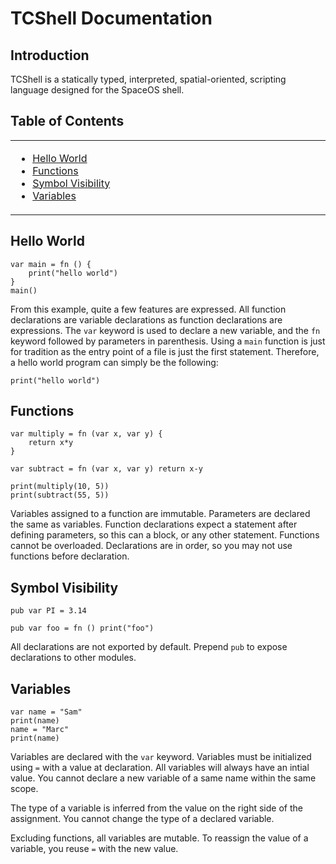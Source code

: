 # TCShell Documentation

## Introduction

TCShell is a statically typed, interpreted, spatial-oriented, scripting language designed
for the SpaceOS shell.

## Table of Contents

<table>
<tr><td width=33% valign=top>

* [Hello World](#hello-world)
* [Functions](#functions)
* [Symbol Visibility](#symbol-visibility)
* [Variables](#variables)

</td><td width=33% valign=top>
</tr>
</table>


## Hello World

```
var main = fn () {
    print("hello world")
}
main()
```

From this example, quite a few features are expressed. All function declarations are
variable declarations as function declarations are expressions. The `var` keyword is used
to declare a new variable, and the `fn` keyword followed by parameters in parenthesis. Using a
`main` function is just for tradition as the entry point of a file is just the first statement.
Therefore, a hello world program can simply be the following:

```
print("hello world")
```

## Functions

```
var multiply = fn (var x, var y) {
    return x*y
}

var subtract = fn (var x, var y) return x-y

print(multiply(10, 5))
print(subtract(55, 5))
```

Variables assigned to a function are immutable. Parameters are declared the same as variables.
Function declarations expect a statement after defining parameters, so this can a block, or any
other statement. Functions cannot be overloaded. Declarations are in order, so you may not use
functions before declaration.

## Symbol Visibility


```
pub var PI = 3.14

pub var foo = fn () print("foo")
```

All declarations are not exported by default. Prepend `pub` to expose declarations to other modules.

## Variables

```
var name = "Sam"
print(name)
name = "Marc"
print(name)
```

Variables are declared with the `var` keyword. Variables must be initialized using `=` with a value at declaration.
All variables will always have an intial value. You cannot declare a new variable of a same name within the same scope.

The type of a variable is inferred from the value on the right side of the assignment. You cannot change
the type of a declared variable.

Excluding functions, all variables are mutable. To reassign the value of a variable, you reuse `=` with the new value.
